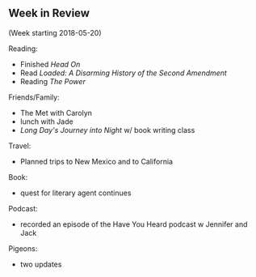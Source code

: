 ## Week in Review

(Week starting 2018-05-20)

Reading:
* Finished *Head On*
* Read *Loaded: A Disarming History of the Second Amendment*
* Reading *The Power*

Friends/Family:
* The Met with Carolyn
* lunch with Jade
* *Long Day's Journey into Night* w/ book writing class

Travel:
* Planned trips to New Mexico and to California

Book:
* quest for literary agent continues

Podcast:
* recorded an episode of the Have You Heard podcast w Jennifer and Jack

Pigeons:
* two updates
